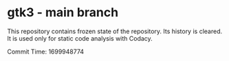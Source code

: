# gtk3 - main branch

This repository contains frozen state of the repository.
Its history is cleared. It is used only for static code
analysis with Codacy.

Commit Time: 1699948774